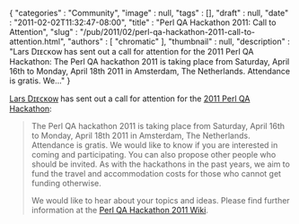 {
   "categories" : "Community",
   "image" : null,
   "tags" : [],
   "draft" : null,
   "date" : "2011-02-02T11:32:47-08:00",
   "title" : "Perl QA Hackathon 2011: Call to Attention",
   "slug" : "/pub/2011/02/perl-qa-hackathon-2011-call-to-attention.html",
   "authors" : [
      "chromatic"
   ],
   "thumbnail" : null,
   "description" : "Lars Dɪᴇᴄᴋᴏᴡ has sent out a call for attention for the 2011 Perl QA Hackathon: The Perl QA hackathon 2011 is taking place from Saturday, April 16th to Monday, April 18th 2011 in Amsterdam, The Netherlands. Attendance is gratis. We..."
}





[Lars Dɪᴇᴄᴋᴏᴡ](http://search.cpan.org/~daxim) has sent out a call for
attention for the [2011 Perl QA
Hackathon](http://2011.qa-hackathon.org/qa2011/):

> The Perl QA hackathon 2011 is taking place from Saturday, April 16th
> to Monday, April 18th 2011 in Amsterdam, The Netherlands. Attendance
> is gratis. We would like to know if you are interested in coming and
> participating. You can also propose other people who should be
> invited. As with the hackathons in the past years, we aim to fund the
> travel and accommodation costs for those who cannot get funding
> otherwise.
>
> We would like to hear about your topics and ideas. Please find further
> information at the [Perl QA Hackathon 2011
> Wiki](http://2011.qa-hackathon.org/qa2011/wiki).


